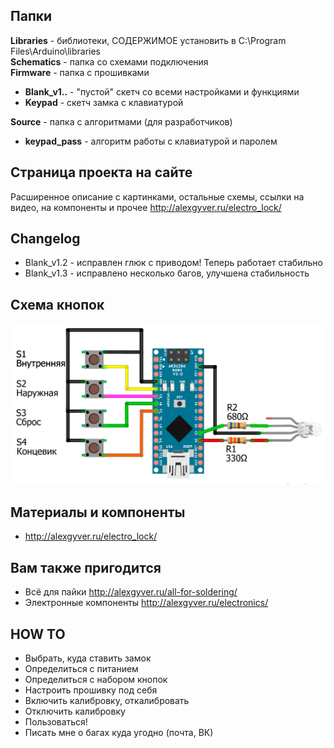 ## Папки
**Libraries** - библиотеки, СОДЕРЖИМОЕ установить в C:\Program Files\Arduino\libraries    
**Schematics** - папка со схемами подключения  
**Firmware** - папка с прошивками  
* **Blank_v1..** - "пустой" скетч со всеми настройками и функциями  
* **Keypad** - скетч замка с клавиатурой

**Source** - папка с алгоритмами (для разработчиков)  
* **keypad_pass** - алгоритм работы с клавиатурой и паролем  

## Страница проекта на сайте
Расширенное описание с картинками, остальные схемы, ссылки на видео, на компоненты и прочее
http://alexgyver.ru/electro_lock/

## Changelog
* Blank_v1.2 - исправлен глюк с приводом! Теперь работает стабильно
* Blank_v1.3 - исправлено несколько багов, улучшена стабильность

## Схема кнопок
![Buttons](https://github.com/AlexGyver/Electro_lock/blob/master/Schematics/scheme_blank.png)

## Материалы и компоненты
* http://alexgyver.ru/electro_lock/

## Вам также пригодится 
* Всё для пайки http://alexgyver.ru/all-for-soldering/
* Электронные компоненты http://alexgyver.ru/electronics/

## HOW TO
* Выбрать, куда ставить замок  
* Определиться с питанием  
* Определиться с набором кнопок  
* Настроить прошивку под себя  
* Включить калибровку, откалибровать  
* Отключить калибровку  
* Пользоваться!
* Писать мне о багах куда угодно (почта, ВК)
